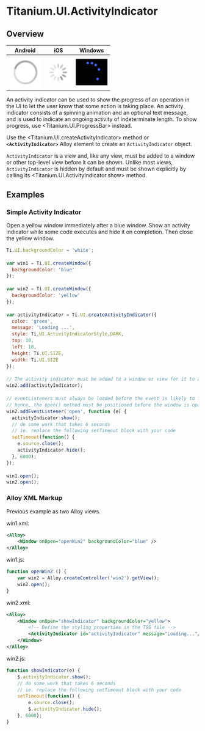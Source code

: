 # Titanium.UI.ActivityIndicator

<TypeHeader/>

## Overview

| Android | iOS | Windows |
| --- | --- | --- |
| ![Android](./activityindicator_android.png) | ![iOS](./activityindicator_ios.png) | ![Windows](./activityindicator_wp.png) |

An activity indicator can be used to show the progress of an operation in the UI to let the
user know that some action is taking place. An activity indicator consists of a spinning
animation and an optional text message, and is used to indicate an ongoing activity of
indeterminate length. To show progress, use <Titanium.UI.ProgressBar> instead.

Use the <Titanium.UI.createActivityIndicator> method or **`<ActivityIndicator>`** Alloy element to
create an `ActivityIndicator` object.

`ActivityIndicator` is a view and, like any view, must be added to a window or other top-level
view before it can be shown. Unlike most views, `ActivityIndicator` is hidden by
default and must be shown explicitly by calling its <Titanium.UI.ActivityIndicator.show> method.

## Examples

### Simple Activity Indicator

Open a yellow window immediately after a blue window. Show an activity indicator while
some code executes and hide it on completion. Then close the yellow window.

``` js
Ti.UI.backgroundColor = 'white';

var win1 = Ti.UI.createWindow({
  backgroundColor: 'blue'
});

var win2 = Ti.UI.createWindow({
  backgroundColor: 'yellow'
});

var activityIndicator = Ti.UI.createActivityIndicator({
  color: 'green',
  message: 'Loading ...',
  style: Ti.UI.ActivityIndicatorStyle.DARK,
  top: 10,
  left: 10,
  height: Ti.UI.SIZE,
  width: Ti.UI.SIZE
});

// The activity indicator must be added to a window or view for it to appear
win2.add(activityIndicator);

// eventListeners must always be loaded before the event is likely to fire
// hence, the open() method must be positioned before the window is opened
win2.addEventListener('open', function (e) {
  activityIndicator.show();
  // do some work that takes 6 seconds
  // ie. replace the following setTimeout block with your code
  setTimeout(function() {
    e.source.close();
    activityIndicator.hide();
  }, 6000);
});

win1.open();
win2.open();
```

### Alloy XML Markup

Previous example as two Alloy views.

win1.xml:
``` xml
<Alloy>
    <Window onOpen="openWin2" backgroundColor="blue" />
</Alloy>
```

win1.js:
``` js
function openWin2 () {
    var win2 = Alloy.createController('win2').getView();
    win2.open();
}
```

win2.xml:
``` xml
<Alloy>
    <Window onOpen="showIndicator" backgroundColor="yellow">
        <!-- Define the styling properties in the TSS file -->
        <ActivityIndicator id="activityIndicator" message="Loading..."/>
    </Window>
</Alloy>
```

win2.js:
``` js
function showIndicator(e) {
    $.activityIndicator.show();
    // do some work that takes 6 seconds
    // ie. replace the following setTimeout block with your code
    setTimeout(function() {
        e.source.close();
        $.activityIndicator.hide();
    }, 6000);
}
```

<ApiDocs/>

